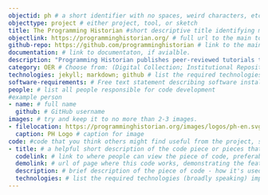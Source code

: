 ```yaml
---
objectid: ph # a short identifier with no spaces, weird characters, etc.
objecttype: project # either project, tool, or sketch
title: The Programming Historian #short descriptive title identifying main purpose/use and possibly technology
objectlink: https://programminghistorian.org/ # full url to the main tool/project site
github-repo: https://github.com/programminghistorian # link to the main tool/project github repository, only if different
documentation: # link to documentaton, if avialble. 
description: "Programming Historian publishes peer-reviewed tutorials that teach digital tools, techniques, and workflows to facilitate humanities research and teaching. All content is written in Markdown with an open peer review process managed on GitHub. The site is generated using Jekyll and hosted on GitHub pages. Features workflows to handle content translations and multilingual site." # short description providing contextual information about the uses, technologies, examples, tools, and/or category the recipe addresses 
category: OER # Choose from: (Digital Collection; Institutional Repository; Research Guide; Qualitative Data Analysis; Oral History; Library Website; Critical Edition; OER; Screwing-Around;) or add a new one -- separate multiple using semi-colons.
technologies: jekyll; markdown; github # list the required technologies (broadly speaking) important to and/or necessary for your recipe; separate by semi-colon. Include the site generator first. Example: jekyll; bootstrap;svg;
software-requirements: # Free text statement describing software installs required before getting started on a local computer.
people: # list all people responsible for code development
#example person
- name: # full name
  github: # GitHub username
images: # try and keep it to no more than 2-3 images. 
- filelocation: https://programminghistorian.org/images/logos/ph-en.svg # filename for image, including url, or extension and folder of this repository (i.e. '/images/picture.jpg')
  caption: PH Logo # caption for image
code: #code that you think others might find useful from the project, sketch or tool
- title: # a helpful short description of the code piece or pieces that do the thing you think another person might like to do. 
  codelink: # link to where people can view the piece of code, preferabbly in a GitHub repo -- separate multiple links by semi-colon
  demolink: # url of page where this code works, demonstrating the features. 
  description: # brief description of the piece of code - how it's used in project/sketch/tool + how it might be used
  technologies: # list the required technologies (broadly speaking) important to and/or necessary for your recipe; separate by semi-colon. Include the site generator first. Example: jekyll; bootstrap;svg;
---
```

